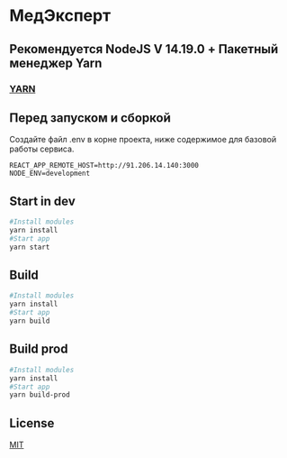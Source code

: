 # МедЭксперт
## Рекомендуется NodeJS V 14.19.0 + Пакетный менеджер Yarn
### [YARN](https://classic.yarnpkg.com/lang/en/docs/install/)
## Перед запуском и сборкой
Создайте файл .env в корне проекта, ниже содержимое для базовой работы сервиса.
```dotenv
REACT_APP_REMOTE_HOST=http://91.206.14.140:3000
NODE_ENV=development
```
## Start in dev
```bash
#Install modules
yarn install
#Start app
yarn start
```
## Build
```bash
#Install modules
yarn install
#Start app
yarn build
```
## Build prod
```bash
#Install modules
yarn install
#Start app
yarn build-prod
```

## License
[MIT](https://choosealicense.com/licenses/mit/)

